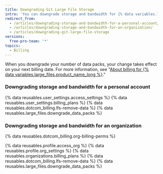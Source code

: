 ```yaml
---
title: Downgrading Git Large File Storage
intro: 'You can downgrade storage and bandwidth for {% data variables.large_files.product_name_short %} by increments of 50 GB per month.'
redirect_from:
  - /articles/downgrading-storage-and-bandwidth-for-a-personal-account/
  - /articles/downgrading-storage-and-bandwidth-for-an-organization/
  - /articles/downgrading-git-large-file-storage
versions:
  free-pro-team: '*'
topics:
  - Billing
---
```


When you downgrade your number of data packs, your change takes effect on your next billing date. For more information, see "[About billing for {% data variables.large_files.product_name_long %}](/articles/about-billing-for-git-large-file-storage)."

### Downgrading storage and bandwidth for a personal account

{% data reusables.user_settings.access_settings %}
{% data reusables.user_settings.billing_plans %}
{% data reusables.dotcom_billing.lfs-remove-data %}
{% data reusables.large_files.downgrade_data_packs %}

### Downgrading storage and bandwidth for an organization

{% data reusables.dotcom_billing.org-billing-perms %}

{% data reusables.profile.access_org %}
{% data reusables.profile.org_settings %}
{% data reusables.organizations.billing_plans %}
{% data reusables.dotcom_billing.lfs-remove-data %}
{% data reusables.large_files.downgrade_data_packs %}
